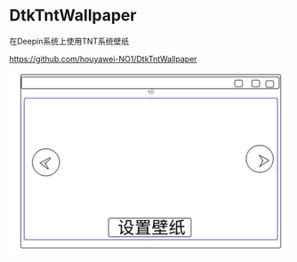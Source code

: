 # DtkTntWallpaper
 在Deepin系统上使用TNT系统壁纸

https://github.com/houyawei-NO1/DtkTntWallpaper

![设计图](https://github.com/houyawei-NO1/DtkTntWallpaper/blob/main/%E8%AE%BE%E8%AE%A1%E5%9B%BE.jpg)

